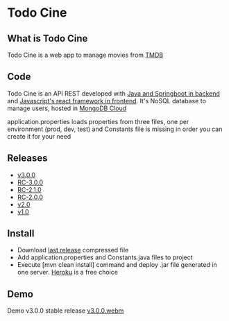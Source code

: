 # Todo Cine

## What is Todo Cine

Todo Cine is a web app to manage movies from [TMDB](https://www.themoviedb.org/) 

## Code

Todo Cine is an API REST developed with [Java and Springboot in backend](https://github.com/abeltran10/todocine_backend) and [Javascript's react framework in frontend](https://github.com/abeltran10/todo_cine_frontend). It's NoSQL database to manage users, hosted in [MongoDB Cloud](https://cloud.mongodb.com/)


application.properties loads properties from three files, one per environment (prod, dev, test) and Constants file is missing in order you can create it for your need

## Releases
- [v3.0.0](https://github.com/abeltran10/todocine_backend/releases/tag/v3.0.0)
- [RC-3.0.0](https://github.com/abeltran10/todocine_backend/releases/tag/RC-3.0.0)
- [RC-2.1.0](https://github.com/abeltran10/todocine_backend/releases/tag/RC-2.1.0)
- [RC-2.0.0](https://github.com/abeltran10/todocine_backend/releases/tag/RC-2.0.0)
- [v2.0](https://github.com/abeltran10/todocine_backend/releases/tag/v2.0)
- [v1.0](https://github.com/abeltran10/todocine_backend/releases/tag/v1.0)

## Install

- Download [last release](https://github.com/abeltran10/todocine_backend/releases/tag/v3.0.0) compressed file 
- Add application.properties and Constants.java files to project
- Execute [mvn clean install] command and deploy .jar file generated in one server. [Heroku](https://heroku.com) is a free choice

## Demo

Demo v3.0.0 stable release
[v3.0.0.webm](https://github.com/abeltran10/todocine_backend/assets/44783052/06a9c812-433a-41e3-baea-56f8e9bc670a)













